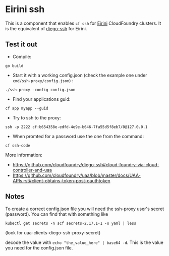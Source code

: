 # Eirini ssh

This is a component that enables `cf ssh` for [Eirini](https://github.com/cloudfoundry-incubator/eirini) CloudFoundry clusters.
It is the equivalent of [diego-ssh](https://github.com/cloudfoundry/diego-ssh) for Eirini.

## Test it out

- Compile:

```go build```

- Start it with a working config.json (check the example one under `cmd/ssh-proxy/config.json`) :

```./ssh-proxy -config config.json```

- Find your applications guid:

```
cf app myapp --guid
```

- Try to ssh to the proxy:

```
ssh -p 2222 cf:b654358e-edfd-4e9e-b646-7fa55d5f8eb7/0@127.0.0.1
```

- When promted for a password use the one from the command:

```
cf ssh-code
```


More information:

- https://github.com/cloudfoundry/diego-ssh#cloud-foundry-via-cloud-controller-and-uaa
- https://github.com/cloudfoundry/uaa/blob/master/docs/UAA-APIs.rst#client-obtains-token-post-oauthtoken


## Notes

To create a correct config.json file you will need the ssh-proxy user's secret (password). You can find that with something like

```
kubectl get secrets -n scf secrets-2.17.1-1 -o yaml | less
```

(look for uaa-clients-diego-ssh-proxy-secret)

decode the value with `echo "the_value_here" | base64 -d`. This is the value you need for the config.json file.


